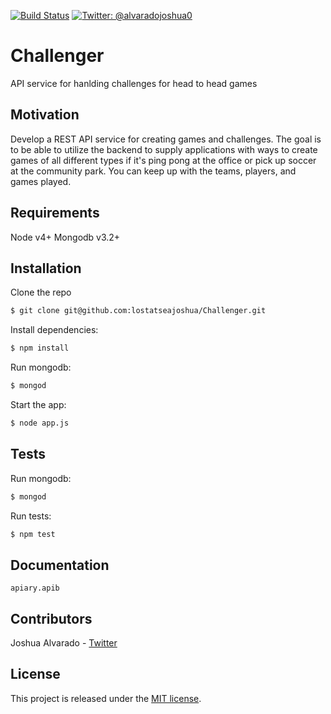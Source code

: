 [![Build Status](https://travis-ci.org/lostatseajoshua/Challenger.svg?branch=master)](https://travis-ci.org/lostatseajoshua/Challenger)
[![Twitter: @alvaradojoshua0](https://img.shields.io/badge/contact-@alvaradojoshua0-blue.svg?style=flat)](https://twitter.com/alvaradojoshua0)

# Challenger
API service for hanlding challenges for head to head games

## Motivation
Develop a REST API service for creating games and challenges. The goal is to be able to utilize the backend to supply applications with ways to create games of all different types if it's ping pong at the office or pick up soccer at the community park. You can keep up with the teams, players, and games played.

## Requirements
Node v4+
Mongodb v3.2+

## Installation

Clone the repo

```bash
$ git clone git@github.com:lostatseajoshua/Challenger.git
```

Install dependencies:

```bash
$ npm install
```

Run mongodb:

```bash
$ mongod
```

Start the app:

```bash
$ node app.js
```

## Tests

Run mongodb:

```bash
$ mongod
```

Run tests:

```bash
$ npm test
```

## Documentation
`apiary.apib`

## Contributors
Joshua Alvarado - [Twitter](https://www.twitter.com/alvaradojoshua0)

## License
This project is released under the [MIT license](https://github.com/realm/jazzy/blob/master/LICENSE).

